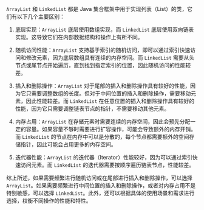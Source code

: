 `ArrayList` 和 `LinkedList` 都是 Java 集合框架中用于实现列表（List）的类，它们有以下几个主要区别：

1. 底层实现：`ArrayList` 底层使用数组实现，而 `LinkedList` 底层使用双向链表实现。这导致它们在内部数据结构和操作上有所不同。

2. 随机访问性能：`ArrayList` 支持基于索引的随机访问，即可以通过索引快速访问和修改元素，因为底层数组具有连续的内存空间。而 `LinkedList` 需要从头节点或尾节点开始遍历，直到找到指定索引的位置，因此随机访问的性能较差。

3. 插入和删除操作：`ArrayList` 对于尾部的插入和删除操作具有较好的性能，因为它只需要调整数组的长度。但对于中间位置的插入和删除操作，需要移动元素，因此性能较差。而 `LinkedList` 在任意位置的插入和删除操作具有较好的性能，因为它只需要调整链表节点的指针，不需要移动其他元素。

4. 内存占用：`ArrayList` 在存储元素时需要连续的内存空间，因此会预先分配一定的容量。如果容量不够时需要进行扩容操作，可能会导致额外的内存开销。而 `LinkedList` 的节点在内存中可以是分散的，每个节点都需要额外的空间存储指针，因此可能会占用更多的内存空间。

5. 迭代器性能：`ArrayList` 的迭代器（Iterator）性能较好，因为可以通过索引快速访问元素。而 `LinkedList` 的迭代器需要按顺序遍历链表节点，性能较差。

综上所述，如果需要频繁进行随机访问或在尾部进行插入和删除操作，可以选择 `ArrayList`。如果需要频繁进行中间位置的插入和删除操作，或者对内存占用不是特别敏感，可以选择 `LinkedList`。此外，还可以根据具体的使用场景和需求进行选择，权衡不同操作的性能和特性。